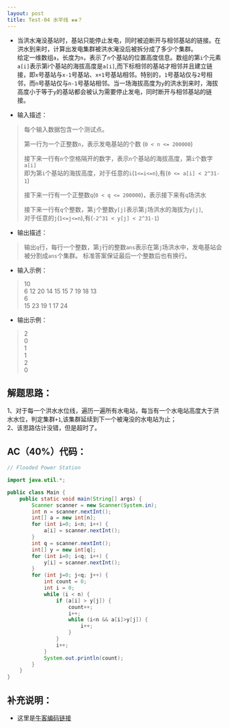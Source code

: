 ```yaml
---
layout: post
title: Test-04 水平线 ❀❀？
---
```


* 当洪水淹没基站时，基站只能停止发电，同时被迫断开与相邻基站的链接。在洪水到来时，计算出发电集群被洪水淹没后被拆分成了多少个集群。  
给定一维数组`a`，长度为`n`，表示了`n`个基站的位置高度信息。数组的第`i`个元素`a[i]`表示第i个基站的海拔高度是`a[i]`,而下标相邻的基站才相邻并且建立链接，即`x`号基站与`x-1`号基站、`x+1`号基站相邻。特别的，`1`号基站仅与`2`号相邻，而`n`号基站仅与`n-1`号基站相邻。当一场海拔高度为`y`的洪水到来时，海拔高度小于等于`y`的基站都会被认为需要停止发电，同时断开与相邻基站的链接。

* 输入描述：
> 每个输入数据包含一个测试点。  
>   
> 第一行为一个正整数`n`，表示发电基站的个数 (`0 < n <= 200000`)  
>   
> 接下来一行有`n`个空格隔开的数字，表示`n`个基站的海拔高度，第`i`个数字`a[i]`  
> 即为第`i`个基站的海拔高度，对于任意的`i`(`1<=i<=n`),有(`0 <= a[i] < 2^31-1`)  
>   
> 接下来一行有一个正整数`q`(`0 < q <= 200000`)，表示接下来有`q`场洪水  
>   
> 接下来一行有`q`个整数，第`j`个整数`y[j]`表示第`j`场洪水的海拔为`y[j]`,  
> 对于任意的`j`(`1<=j<=n`),有(`-2^31 < y[j] < 2^31-1`)  

* 输出描述：
> 输出`q`行，每行一个整数，第`j`行的整数`ans`表示在第`j`场洪水中，发电基站会被分割成`ans`个集群。
> 标准答案保证最后一个整数后也有换行。

* 输入示例：  
> 10  
> 6 12 20 14 15 15 7 19 18 13   
> 6  
> 15 23 19 1 17 24    
  
* 输出示例：    
> 2  
> 0  
> 1  
> 1  
> 2  
> 0  
 
## 解题思路：

1、对于每一个洪水水位线，遍历一遍所有水电站，每当有一个水电站高度大于洪水水位，判定集群`+1`,该集群延续到下一个被淹没的水电站为止；    
2、该思路估计没错，但是超时了。

## AC（40%）代码：

```java
// Flooded Power Station 

import java.util.*;

public class Main {
    public static void main(String[] args) {
        Scanner scanner = new Scanner(System.in);
        int n = scanner.nextInt();
        int[] a = new int[n];
        for (int i=0; i<n; i++) {
            a[i] = scanner.nextInt();
        }
        int q = scanner.nextInt();
        int[] y = new int[q];
        for (int i=0; i<q; i++) {
            y[i] = scanner.nextInt();
        }
        for (int j=0; j<q; j++) {
            int count = 0;
            int i = 0;
            while (i < n) {
                if (a[i] > y[j]) {
                    count++;
                    i++;
                    while (i<n && a[i]>y[j]) {
                        i++;
                    }
                }
                i++;
            }
            System.out.println(count);
        }
    }
}
```

## 补充说明：
* 这里是[牛客编码链接](https://www.nowcoder.com/questionTerminal/5e029c555f194ffa8e6c9cbc2adbefc0)
